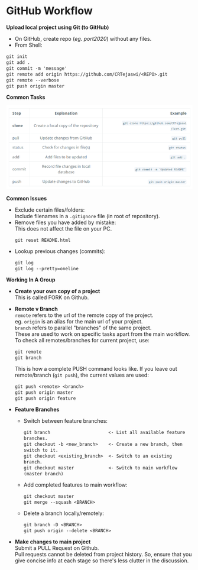 # GitHub Workflow

__Upload local project using Git (to GitHub)__ <br>

- On GitHub, create repo (_eg. port2020_) without any files.
- From Shell:
```
git init
git add .
git commit -m 'message'
git remote add origin https://github.com/CRTejaswi/<REPO>.git
git remote --verbose
git push origin master
```

__Common Tasks__ <br>

<img src="resources/01.png" title="Basic Steps">

__Common Issues__ <br>

- Exclude certain files/folders: <br>
    Include filenames in a `.gitignore` file (in root of repository). <br>
- Remove files you have added by mistake: <br>
    This does not affect the file on your PC. <br>
    ```
    git reset README.html
    ```
<!-- - Undo changes you have made to your files since last commit: <br>
    This affects the files on your PC. <br>
    ```

    ```
 -->
- Lookup previous changes (commits): <br>
    ```
    git log
    git log --pretty=oneline
    ```
<!-- - You may need to update the url of your GitHub repo. Update current remote url using: <br>
    ```
    git remote set-url origin https://github.com/CRTejaswi/<REPO>.git
    ``` -->

__Working In A Group__ <br>

- __Create your own copy of a project__ <br>
    This is called FORK on Github. <br>

- __Remote v Branch__ <br>
    `remote` refers to the url of the remote copy of the project. <br>
    eg. `origin` is an alias for the main url of your project. <br>
    `branch` refers to parallel "branches" of the same project. <br>
    These are used to work on specific tasks apart from the main workflow. <br>
    To check all remotes/branches for current project, use: <br>
    ```
    git remote
    git branch
    ```
    This is how a complete PUSH command looks like. If you leave out remote/branch (`git push`), the current values are used: <br>
    ```
    git push <remote> <branch>
    git push origin master
    git push origin feature
    ```

- __Feature Branches__ <br>
    - Switch between feature branches: <br>
        ```
        git branch                      <- List all available feature branches.
        git checkout -b <new_branch>    <- Create a new branch, then switch to it.
        git checkout <existing_branch>  <- Switch to an existing branch.
        git checkout master             <- Switch to main workflow (master branch)
        ```
    - Add completed features to main workflow: <br>
        ```
        git checkout master
        git merge --squash <BRANCH>
        ```
    - Delete a branch locally/remotely: <br>
        ```
        git branch -D <BRANCH>
        git push origin --delete <BRANCH>
        ```

- __Make changes to main project__ <br>
    Submit a PULL Request on Github. <br>
    Pull requests cannot be deleted from project history. So, ensure that you give concise info at each stage so there's less clutter in the discussion. <br>
